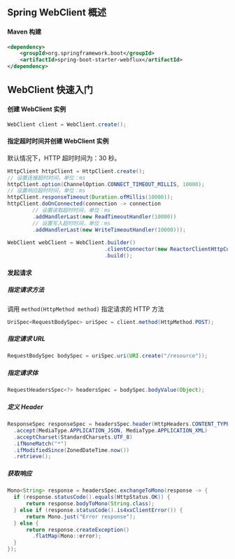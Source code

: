 ## Spring WebClient 概述
#### Maven 构建
```xml
<dependency>
    <groupId>org.springframework.boot</groupId>
    <artifactId>spring-boot-starter-webflux</artifactId>
</dependency>
```

## WebClient 快速入门
#### 创建 WebClient 实例
```java
WebClient client = WebClient.create();
```
#### 指定超时时间并创建 WebClient 实例
默认情况下，HTTP 超时时间为：30 秒。
```java
HttpClient httpClient = HttpClient.create();  
// 设置连接超时时间，单位：ms  
httpClient.option(ChannelOption.CONNECT_TIMEOUT_MILLIS, 10000);  
// 设置响应超时时间，单位：ms  
httpClient.responseTimeout(Duration.ofMillis(10000));  
httpClient.doOnConnected(connection -> connection  
        // 设置读取超时时间，单位：ms  
        .addHandlerLast(new ReadTimeoutHandler(10000))  
        // 设置写入超时时间，单位：ms  
        .addHandlerLast(new WriteTimeoutHandler(10000)));  
  
WebClient webClient = WebClient.builder()  
                               .clientConnector(new ReactorClientHttpConnector(httpClient))  
                               .build();
```
#### 发起请求
##### 指定请求方法
调用 `method(HttpMethod method)` 指定请求的 HTTP 方法
```java
UriSpec<RequestBodySpec> uriSpec = client.method(HttpMethod.POST);
```
##### 指定请求 URL
```java
RequestBodySpec bodySpec = uriSpec.uri(URI.create("/resource"));
```
##### 指定请求体
```java
RequestHeadersSpec<?> headersSpec = bodySpec.bodyValue(Object);
```
##### 定义 Header
```java
ResponseSpec responseSpec = headersSpec.header(HttpHeaders.CONTENT_TYPE,MediaType.APPLICATION_JSON_VALUE)
  .accept(MediaType.APPLICATION_JSON, MediaType.APPLICATION_XML)
  .acceptCharset(StandardCharsets.UTF_8)
  .ifNoneMatch("*")
  .ifModifiedSince(ZonedDateTime.now())
  .retrieve();
```
##### 获取响应
```java
Mono<String> response = headersSpec.exchangeToMono(response -> {
  if (response.statusCode().equals(HttpStatus.OK)) {
      return response.bodyToMono(String.class);
  } else if (response.statusCode().is4xxClientError()) {
      return Mono.just("Error response");
  } else {
      return response.createException()
        .flatMap(Mono::error);
  }
});
```